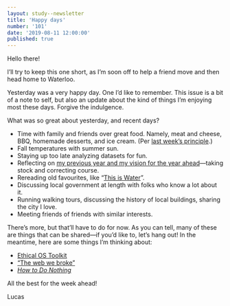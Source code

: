 ```yaml
---
layout: study--newsletter
title: 'Happy days'
number: '101'
date: '2019-08-11 12:00:00'
published: true
---
```


Hello there!

I’ll try to keep this one short, as I’m soon off to help a friend move and then head home to Waterloo.

Yesterday was a very happy day. One I’d like to remember. This issue is a bit of a note to self, but also an update about the kind of things I’m enjoying most these days. Forgive the indulgence.

What was so great about yesterday, and recent days?

- Time with family and friends over great food. Namely, meat and cheese, BBQ, homemade desserts, and ice cream. (Per [last week’s principle](https://lucascherkewski.com/hit-and-miss/100-living-principles/).)
- Fall temperatures with summer sun.
- Staying up too late analyzing datasets for fun.
- Reflecting on [my previous year and my vision for the year ahead](https://yearcompass.com/)—taking stock and correcting course.
- Rereading old favourites, like “[This is Water](https://web.ics.purdue.edu/~drkelly/DFWKenyonAddress2005.pdf)”.
- Discussing local government at length with folks who know a lot about it.
- Running walking tours, discussing the history of local buildings, sharing the city I love.
- Meeting friends of friends with similar interests.

There’s more, but that’ll have to do for now. As you can tell, many of these are things that can be shared—if you’d like to, let’s hang out! In the meantime, here are some things I’m thinking about:

- [Ethical OS Toolkit](https://ethicalos.org/)
- [“The web we broke”](https://ethanmarcotte.com/wrote/the-web-we-broke/)
- [_How to Do Nothing_](https://www.penguinrandomhouse.com/books/600671/how-to-do-nothing-by-jenny-odell/9781612197494/)

All the best for the week ahead!

Lucas
